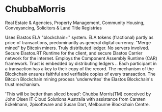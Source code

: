 # ChubbaMorris

Real Estate & Agencies, Property Management, Community Housing, Conveyancing, Solicitors & Land Title Registries

Uses Elastos ELA "blockchain+" system.
ELA tokens (fractional) partly as price of transactions,
predominantly as general digital currency.
"Merge mined" by Bitcoin miners.
Truly distributed ledger. No servers involved.
Secure Elastos.RT Runtime for the client,
and secure Elastos Carrier network for the internet.
Employs the Component Assembly Runtime (CAR) framework.
Trust is embedded by distributing ledgers ..  Each participant in a transaction has a key to their copy of the record.  The mechanism of the Blockchain ensures faithful and verifiable copies of every transaction.  The Bitcoin Blockchain mining process 'underwrites' the Elastos Blockchain's trust mechanism.

'This will be better than sliced bread':
Chubba Morris(TM) conceived by John Olsen IT Cloud Solutions Australia with assistance from Carsten Eckelmann, 2pisoftware and Susan Dart, Melbourne Blockchain Centre.
